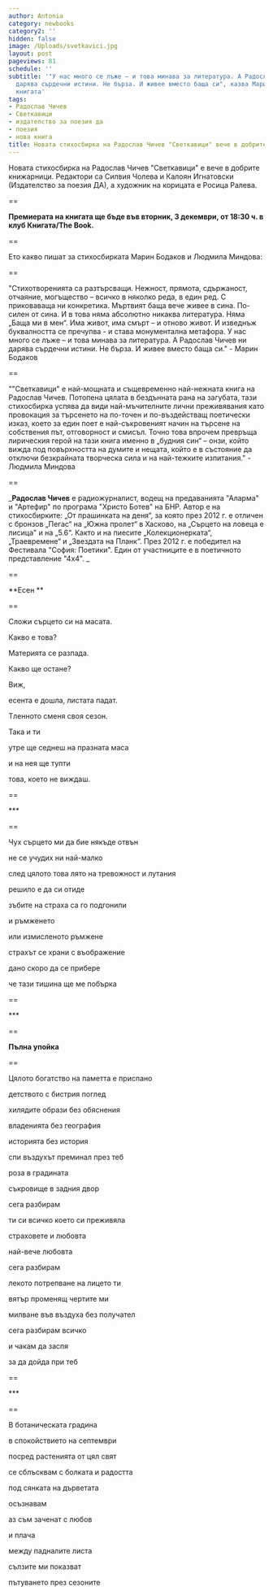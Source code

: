 ```yaml
---
author: Antonia
category: newbooks
category2: ''
hidden: false
image: /Uploads/svetkavici.jpg
layout: post
pageviews: 81
schedule: ''
subtitle: '"У нас много се лъже – и това минава за литература. А Радослав Чичев ни
  дарява сърдечни истини. Не бърза. И живее вместо баща си", казва Марин Бодаков за
  книгата'
tags:
- Радослав Чичев
- Светкавици
- издателство за поезия да
- поезия
- нова книга
title: Новата стихосбирка на Радослав Чичев "Светкавици" вече в добрите книжарници
---
```


Новата стихосбирка на Радослав Чичев "Светкавици" е вече в добрите книжарници. Редактори са Силвия Чолева и Калоян Игнатовски (Издателство за поезия ДА), а художник на корицата е Росица Ралева. 

\==

**Премиерата на книгата ще бъде във вторник, 3 декември, от 18:30 ч. в клуб Книгата/The Book.**

\==

Ето какво пишат за стихосбирката Марин Бодаков и Людмила Миндова:

\==

"Стихотворенията са разтърсващи. Нежност, прямота, сдържаност, отчаяние, могъщество – всичко в няколко реда, в един ред. С приковаваща ни конкретика. Мъртвият баща вече живее в сина. По-силен от сина. И в това няма абсолютно никаква литература. Няма „Баща ми в мен“. Има живот, има смърт – и отново живот. И изведнъж буквалността се пречупва - и става монументална метафора. У нас много се лъже – и това минава за литература. А Радослав Чичев ни дарява сърдечни истини. Не бърза. И живее вместо баща си." - Марин Бодаков

\==

""Светкавици" е най-мощната и същевременно най-нежната книга на Радослав Чичев. Потопена цялата в бездънната рана на загубата, тази стихосбирка успява да види най-мъчителните лични преживявания като провокация за търсенето на по-точен и по-въздействащ поетически изказ, което за един поет е най-съкровеният начин на търсене на собствения път, отговорност и смисъл. Точно това впрочем превръща лирическия герой на тази книга именно в „будния син“ – онзи, който вижда под повърхността на думите и нещата, който е в състояние да отключи безкрайната творческа сила и на най-тежките изпитания." - Людмила Миндова

\==

_**Радослав Чичев** е радиожурналист, водещ на предаванията "Аларма" и "Артефир" по програма "Христо Ботев" на БНР. Автор е на стихосбирките: „От прашинката на деня“, за която през 2012 г. е отличен с бронзов „Пегас“ на „Южна пролет“ в Хасково, на „Сърцето на ловеца е лисица" и на „5.6“. Както и на пиесите „Колекционерката“, „Траевремене“ и „Звездата на Планк“. През 2012 г. е победител на Фестивала "София: Поетики". Един от участниците е в поетичното представление "4х4". _

\==

**Есен **

\==

Сложи сърцето си на масата. 

Какво е това? 

Материята се разпада. 

Какво ще остане? 

Виж, 

есента е дошла, листата падат.

Тленното сменя своя сезон. 

Така и ти

утре ще седнеш на празната маса

и на нея ще тупти

това, което не виждаш.

\==

\*\**

\==

Чух сърцето ми да бие някъде отвън

не се учудих ни най-малко

след цялото това лято на тревожност и лутания

решило е да си отиде

зъбите на страха са го подгонили

и ръмженето 

или измисленото ръмжене

страхът се храни с въображение

дано скоро да се прибере

че тази тишина ще ме побърка

\==

\*\**

\==

**Пълна упойка**

\==

Цялото богатство на паметта е приспано

детството с бистрия поглед

хилядите образи без обяснения

владенията без география

историята без история

спи въздухът преминал през теб

роза в градината

съкровище в задния двор

сега разбирам

ти си всичко което си преживяла

страховете и любовта

най-вече любовта

сега разбирам

лекото потрепване на лицето ти

вятър променящ чертите ми

милване във въздуха без получател

сега разбирам всичко

и чакам да заспя

за да дойда при теб

\==

\*\**

\==

В ботаническата градина

в спокойствието на септември

посред растенията от цял свят

се сблъсквам с болката и радостта

под сянката на дърветата

осъзнавам

аз съм заченат с любов

и плача

между падналите листа

сълзите ми показват 

пътуването през сезоните